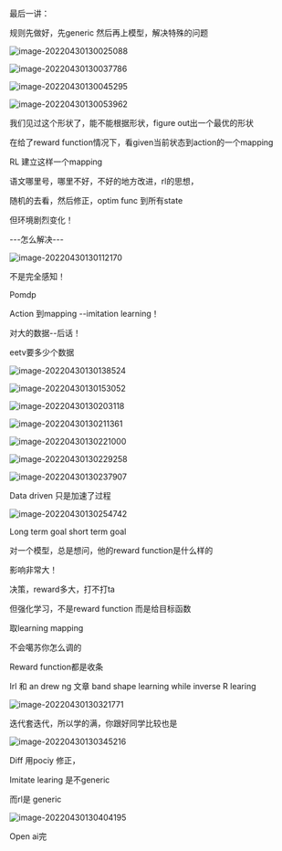 最后一讲：

 

规则先做好，先generic 然后再上模型，解决特殊的问题

![image-20220430130025088](/Users/lixiang/Documents/typora/learn/0415learnthing/planning7.assets/image-20220430130025088.png)

![image-20220430130037786](/Users/lixiang/Documents/typora/learn/0415learnthing/planning7.assets/image-20220430130037786.png)

![image-20220430130045295](/Users/lixiang/Documents/typora/learn/0415learnthing/planning7.assets/image-20220430130045295.png)



![image-20220430130053962](/Users/lixiang/Documents/typora/learn/0415learnthing/planning7.assets/image-20220430130053962.png)



我们见过这个形状了，能不能根据形状，figure out出一个最优的形状

 

在给了reward function情况下，看given当前状态到action的一个mapping

 

RL 建立这样一个mapping

 

语文哪里号，哪里不好，不好的地方改进，rl的思想， 

 

随机的去看，然后修正，optim func 到所有state

 

但环境剧烈变化！

---怎么解决---

![image-20220430130112170](/Users/lixiang/Documents/typora/learn/0415learnthing/planning7.assets/image-20220430130112170.png)

不是完全感知！

 

Pomdp

 

Action 到mapping --imitation learning！

 

对大的数据--后话！

eetv要多少个数据

![image-20220430130138524](/Users/lixiang/Documents/typora/learn/0415learnthing/planning7.assets/image-20220430130138524.png)

![image-20220430130153052](/Users/lixiang/Documents/typora/learn/0415learnthing/planning7.assets/image-20220430130153052.png)

![image-20220430130203118](/Users/lixiang/Documents/typora/learn/0415learnthing/planning7.assets/image-20220430130203118.png)

![image-20220430130211361](/Users/lixiang/Documents/typora/learn/0415learnthing/planning7.assets/image-20220430130211361.png)

![image-20220430130221000](/Users/lixiang/Documents/typora/learn/0415learnthing/planning7.assets/image-20220430130221000.png)

![image-20220430130229258](/Users/lixiang/Documents/typora/learn/0415learnthing/planning7.assets/image-20220430130229258.png)



![image-20220430130237907](/Users/lixiang/Documents/typora/learn/0415learnthing/planning7.assets/image-20220430130237907.png)

Data driven 只是加速了过程

![image-20220430130254742](/Users/lixiang/Documents/typora/learn/0415learnthing/planning7.assets/image-20220430130254742.png)

Long term goal short term goal

 

 

对一个模型，总是想问，他的reward function是什么样的

 

影响非常大！

 

决策，reward多大，打不打ta

 

但强化学习，不是reward function 而是给目标函数

取learning mapping

 

不会噶苏你怎么调的

 

Reward function都是收条

Irl 和 an drew ng 文章 band shape learning while inverse R learing

![image-20220430130321771](/Users/lixiang/Documents/typora/learn/0415learnthing/planning7.assets/image-20220430130321771.png)

 

迭代套迭代，所以学的满，你跟好同学比较也是

![image-20220430130345216](/Users/lixiang/Documents/typora/learn/0415learnthing/planning7.assets/image-20220430130345216.png)

Diff 用pociy 修正， 

Imitate learing 是不generic

而rl是 generic

![image-20220430130404195](/Users/lixiang/Documents/typora/learn/0415learnthing/planning7.assets/image-20220430130404195.png) 

Open ai完





























